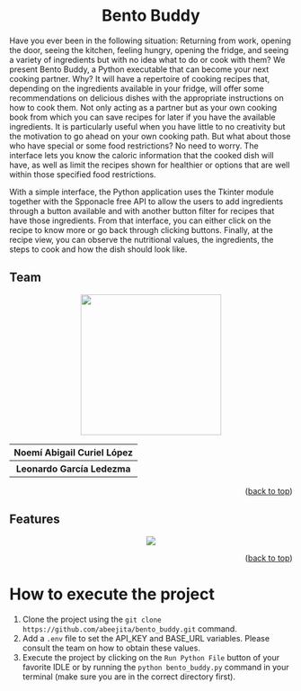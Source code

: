 <a name="readme-top"></a>
<h1 align="center">Bento Buddy</h1>
Have you ever been in the following situation: Returning from work, opening the door, seeing the kitchen, feeling hungry, opening the fridge, and seeing a variety of ingredients but with no idea what to do or cook with them? We present Bento Buddy, a Python executable that can become your next cooking partner. Why? It will have a repertoire of cooking recipes that, depending on the ingredients available in your fridge, will offer some recommendations on delicious dishes with the appropriate instructions on how to cook them. Not only acting as a partner but as your own cooking book from which you can save recipes for later if you have the available ingredients. It is particularly useful when you have little to no creativity but the motivation to go ahead on your own cooking path. 
But what about those who have special or some food restrictions? No need to worry. The interface lets you know the caloric information that the cooked dish will have, as well as limit the recipes shown for healthier or options that are well within those specified food restrictions.

With a simple interface, the Python application uses the Tkinter module together with the Spponacle free API to allow the users to add ingredients through a button available and with another button filter for recipes that have those ingredients. From that interface, you can either click on the recipe to know more or go back through clicking buttons. Finally, at the recipe view, you can observe the nutritional values, the ingredients, the steps to cook and how the dish should look like.

## Team
<div align="center">
<img src="https://forthebadge.com/images/badges/powered-by-coders-sweat.svg" width="250px">
<table>
  <tr>
    <th>Noemí Abigail Curiel López </th>
  </tr>
    <tr>
    <th> Leonardo García Ledezma </th>
  </tr>
  </table>
</div>
  
<p align="right">(<a href="#readme-top">back to top</a>)</p>
  
## Features
<div align="center">
<p> 
<img src="https://img.shields.io/badge/Python-FFD43B?style=for-the-badge&logo=python&logoColor=blue"/>
</p>
</div>

<p align="right">(<a href="#readme-top">back to top</a>)</p>

# How to execute the project
1. Clone the project using the ```git clone https://github.com/abeejita/bento_buddy.git``` command.
2. Add a ```.env``` file to set the API_KEY and BASE_URL variables. Please consult the team on how to obtain these values.
3. Execute the project by clicking on the ```Run Python File``` button of your favorite IDLE or by running the ```python bento_buddy.py``` command in your terminal (make sure you are in the correct directory first).
